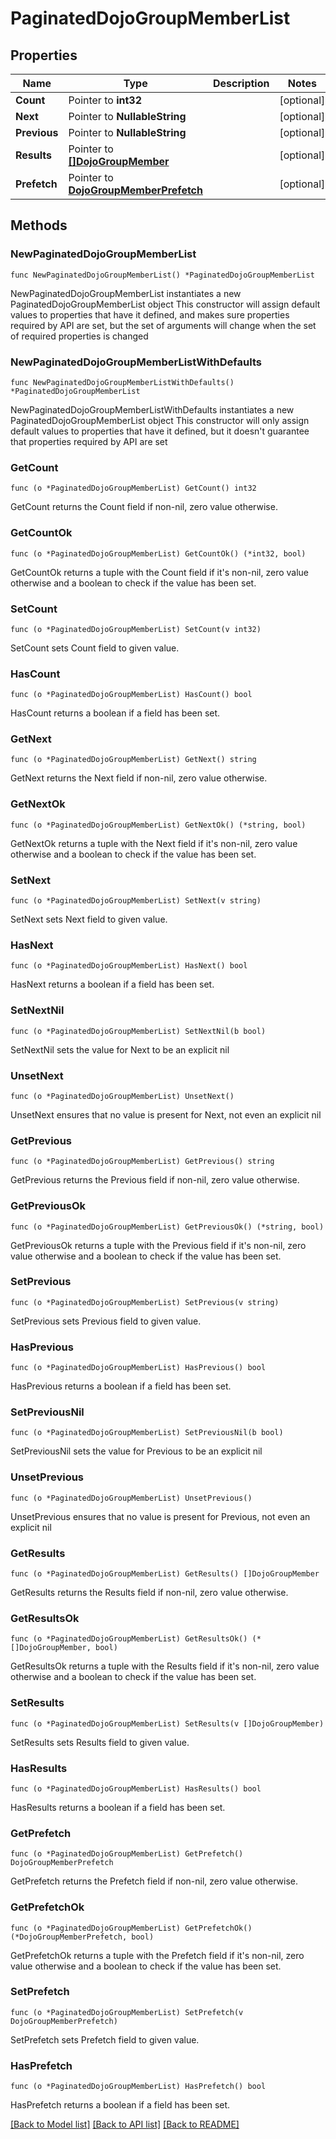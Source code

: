 # PaginatedDojoGroupMemberList

## Properties

Name | Type | Description | Notes
------------ | ------------- | ------------- | -------------
**Count** | Pointer to **int32** |  | [optional] 
**Next** | Pointer to **NullableString** |  | [optional] 
**Previous** | Pointer to **NullableString** |  | [optional] 
**Results** | Pointer to [**[]DojoGroupMember**](DojoGroupMember.md) |  | [optional] 
**Prefetch** | Pointer to [**DojoGroupMemberPrefetch**](DojoGroupMemberPrefetch.md) |  | [optional] 

## Methods

### NewPaginatedDojoGroupMemberList

`func NewPaginatedDojoGroupMemberList() *PaginatedDojoGroupMemberList`

NewPaginatedDojoGroupMemberList instantiates a new PaginatedDojoGroupMemberList object
This constructor will assign default values to properties that have it defined,
and makes sure properties required by API are set, but the set of arguments
will change when the set of required properties is changed

### NewPaginatedDojoGroupMemberListWithDefaults

`func NewPaginatedDojoGroupMemberListWithDefaults() *PaginatedDojoGroupMemberList`

NewPaginatedDojoGroupMemberListWithDefaults instantiates a new PaginatedDojoGroupMemberList object
This constructor will only assign default values to properties that have it defined,
but it doesn't guarantee that properties required by API are set

### GetCount

`func (o *PaginatedDojoGroupMemberList) GetCount() int32`

GetCount returns the Count field if non-nil, zero value otherwise.

### GetCountOk

`func (o *PaginatedDojoGroupMemberList) GetCountOk() (*int32, bool)`

GetCountOk returns a tuple with the Count field if it's non-nil, zero value otherwise
and a boolean to check if the value has been set.

### SetCount

`func (o *PaginatedDojoGroupMemberList) SetCount(v int32)`

SetCount sets Count field to given value.

### HasCount

`func (o *PaginatedDojoGroupMemberList) HasCount() bool`

HasCount returns a boolean if a field has been set.

### GetNext

`func (o *PaginatedDojoGroupMemberList) GetNext() string`

GetNext returns the Next field if non-nil, zero value otherwise.

### GetNextOk

`func (o *PaginatedDojoGroupMemberList) GetNextOk() (*string, bool)`

GetNextOk returns a tuple with the Next field if it's non-nil, zero value otherwise
and a boolean to check if the value has been set.

### SetNext

`func (o *PaginatedDojoGroupMemberList) SetNext(v string)`

SetNext sets Next field to given value.

### HasNext

`func (o *PaginatedDojoGroupMemberList) HasNext() bool`

HasNext returns a boolean if a field has been set.

### SetNextNil

`func (o *PaginatedDojoGroupMemberList) SetNextNil(b bool)`

 SetNextNil sets the value for Next to be an explicit nil

### UnsetNext
`func (o *PaginatedDojoGroupMemberList) UnsetNext()`

UnsetNext ensures that no value is present for Next, not even an explicit nil
### GetPrevious

`func (o *PaginatedDojoGroupMemberList) GetPrevious() string`

GetPrevious returns the Previous field if non-nil, zero value otherwise.

### GetPreviousOk

`func (o *PaginatedDojoGroupMemberList) GetPreviousOk() (*string, bool)`

GetPreviousOk returns a tuple with the Previous field if it's non-nil, zero value otherwise
and a boolean to check if the value has been set.

### SetPrevious

`func (o *PaginatedDojoGroupMemberList) SetPrevious(v string)`

SetPrevious sets Previous field to given value.

### HasPrevious

`func (o *PaginatedDojoGroupMemberList) HasPrevious() bool`

HasPrevious returns a boolean if a field has been set.

### SetPreviousNil

`func (o *PaginatedDojoGroupMemberList) SetPreviousNil(b bool)`

 SetPreviousNil sets the value for Previous to be an explicit nil

### UnsetPrevious
`func (o *PaginatedDojoGroupMemberList) UnsetPrevious()`

UnsetPrevious ensures that no value is present for Previous, not even an explicit nil
### GetResults

`func (o *PaginatedDojoGroupMemberList) GetResults() []DojoGroupMember`

GetResults returns the Results field if non-nil, zero value otherwise.

### GetResultsOk

`func (o *PaginatedDojoGroupMemberList) GetResultsOk() (*[]DojoGroupMember, bool)`

GetResultsOk returns a tuple with the Results field if it's non-nil, zero value otherwise
and a boolean to check if the value has been set.

### SetResults

`func (o *PaginatedDojoGroupMemberList) SetResults(v []DojoGroupMember)`

SetResults sets Results field to given value.

### HasResults

`func (o *PaginatedDojoGroupMemberList) HasResults() bool`

HasResults returns a boolean if a field has been set.

### GetPrefetch

`func (o *PaginatedDojoGroupMemberList) GetPrefetch() DojoGroupMemberPrefetch`

GetPrefetch returns the Prefetch field if non-nil, zero value otherwise.

### GetPrefetchOk

`func (o *PaginatedDojoGroupMemberList) GetPrefetchOk() (*DojoGroupMemberPrefetch, bool)`

GetPrefetchOk returns a tuple with the Prefetch field if it's non-nil, zero value otherwise
and a boolean to check if the value has been set.

### SetPrefetch

`func (o *PaginatedDojoGroupMemberList) SetPrefetch(v DojoGroupMemberPrefetch)`

SetPrefetch sets Prefetch field to given value.

### HasPrefetch

`func (o *PaginatedDojoGroupMemberList) HasPrefetch() bool`

HasPrefetch returns a boolean if a field has been set.


[[Back to Model list]](../README.md#documentation-for-models) [[Back to API list]](../README.md#documentation-for-api-endpoints) [[Back to README]](../README.md)


